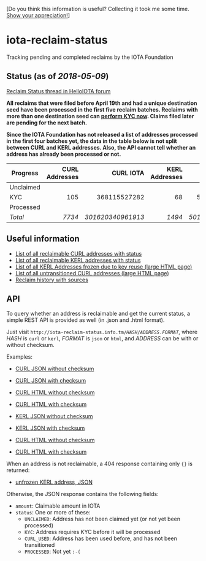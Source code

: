 [Do you think this information is useful? Collecting it took me some time. [Show your appreciation!](https://github.com/schierlm/donate-iota)]

# iota-reclaim-status
Tracking pending and completed reclaims by the IOTA Foundation


## Status (as of *2018-05-09*)

[Reclaim Status thread in HelloIOTA forum](https://forum.helloiota.com/1242/Reclaim-Status)

**All reclaims that were filed before April 19th and had a unique destination seed have been processed in the first five
reclaim batches. Reclaims with more than one destination seed can
[perform KYC now](https://blog.iota.org/iota-reclaim-identification-verification-process-e316647e06e6).
Claims filed later are pending for the next batch.**

**Since the IOTA Foundation has not released a list of addresses processed in the first four batches yet,
the data in the table below is not split between CURL and KERL addresses. Also, the API cannot tell whether
an address has already been processed or not.**

| Progress    | CURL Addresses |         CURL IOTA | KERL Addresses |        KERL IOTA | Total Addresses |        Total IOTA |
| ---------   | --------------:| -----------------:| --------------:| ----------------:| ---------------:| -----------------:|
| Unclaimed   |                |                   |                |                  |           6860  |   48611989162651  |
| KYC         |           105  |     368115527282  |            68  |    551295183153  |            173  |     919410710435  |
| Processed   |                |                   |                |                  |           2285  |  302232117213018  |
| *Total*     |         *7734* | *301620340961913* |         *1494* | *50143176124191* |          *9228* | *351763517086104* |


## Useful information

- [List of all reclaimable CURL addresses with status](curl.tsv)
- [List of all reclaimable KERL addresses with status](kerl.tsv)
- [List of all KERL Addresses frozen due to key reuse (large HTML page)](http://iota-reclaim-status.info.tm/key_reuse.html)
- [List of all untransitioned CURL addresses (large HTML page)](http://iota-reclaim-status.info.tm/untransitioned_curl.html)
- [Reclaim history with sources](history/0000-RECLAIM-HISTORY.md)


## API

To query whether an address is reclaimable and get the current status, a simple REST API is provided as well (in .json and .html format).

Just visit <code>http:<b></b>//iota-reclaim-status.info.tm/<i>HASH</i>/<i>ADDRESS</i>.<i>FORMAT</i></code>, 
where *HASH* is `curl` or `kerl`, *FORMAT* is `json` or `html`, and *ADDRESS* can be with or without checksum.

Examples:

- [CURL JSON without checksum](http://iota-reclaim-status.info.tm/curl/TANGLE999999999999999999999999999999999999999999999999999999999999999999999999999.json)
- [CURL JSON with checksum](http://iota-reclaim-status.info.tm/curl/TANGLE999999999999999999999999999999999999999999999999999999999999999999999999999NTOSCJZ9S.json)
- [CURL HTML without checksum](http://iota-reclaim-status.info.tm/curl/TANGLE999999999999999999999999999999999999999999999999999999999999999999999999999.html)
- [CURL HTML with checksum](http://iota-reclaim-status.info.tm/curl/TANGLE999999999999999999999999999999999999999999999999999999999999999999999999999NTOSCJZ9S.html)

- [KERL JSON without checksum](http://iota-reclaim-status.info.tm/kerl/999999999999999999999999999999999999999999999999999999999999999999999999999999999.json)
- [KERL JSON with checksum](http://iota-reclaim-status.info.tm/kerl/999999999999999999999999999999999999999999999999999999999999999999999999999999999A9BEONKZW.json)
- [CURL HTML without checksum](http://iota-reclaim-status.info.tm/kerl/999999999999999999999999999999999999999999999999999999999999999999999999999999999.html)
- [CURL HTML with checksum](http://iota-reclaim-status.info.tm/kerl/999999999999999999999999999999999999999999999999999999999999999999999999999999999A9BEONKZW.html)

When an address is not reclaimable, a 404 response containing only `{}` is returned:

- [unfrozen KERL address, JSON](http://iota-reclaim-status.info.tm/kerl/AAAAAAAAAAAAAAAAAAAAAAAAAAAAAAAAAAAAAAAAAAAAAAAAAAAAAAAAAAAAAAAAAAAAAAAAAAAAAAAAA.json)

Otherwise, the JSON response contains the following fields:

- `amount`: Claimable amount in IOTA
- `status`: One or more of these:
  - `UNCLAIMED`: Address has not been claimed yet (or not yet been processed)
  - `KYC`: Address requires KYC before it will be processed
  - `CURL_USED`: Address has been used before, and has not been transitioned
  - `PROCESSED`: Not yet `:-(`
